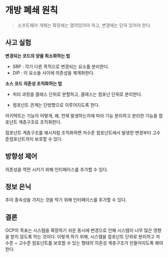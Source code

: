 # 개방 폐쇄 원칙

> 소프트웨어 개체는 확장에는 열려있어야 하고, 변경에는 닫혀 있어야 한다.

## 사고 실험

**변경되는 코드의 양을 최소화하는 법**

- SRP : 각기 다른 목적으로 변경되는 요소를 분리한다.
- DIP : 이 요소들 사이에 의존성을 체계화한다.

**소스 코드 의존성 조직화하는 법**

- 처리 과정을 클래스 단위로 분할하고, 클래스는 컴포넌 단위로 분리한다.

- 컴포넌트 관계는 단방향으로 이루어지도록 한다.

아키텍트는 기능이 어떻게, 왜, 언제 발생하는지에 따라 기능 분리하고 분리한 기능을 컴포넌트 계층구조로 조직화한다.

컴포넌트 계층구조를 예시처럼 조직화하면 저수준 컴포넌트에서 발생한 변경부터 고수준컴포넌트까지 보호할 수 있다.

## 방향성 제어

의존성을 역전 시키기 위해 인터페이스를 추가할 수 있다.

## 정보 은닉

추이 종속성을 가지는 것을 막기 위해 인터페이스를 추가할 수 있다.

## 결론

OCP의 목표는 시스템을 확장하기 쉬운 동시에 변경으로 인해 시스템이 너무 많은 영향을 받지 않도록 막는 것이다. 이렇게 하기 위해, 시스템을 컴포넌트 단위로 분리하고 저수준 ~ 고수준 컴포넌트를 보호할 수 있는 형태의 의존성 계층구조가 만들어지도록 해야 한다.
